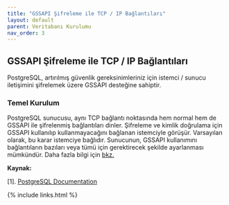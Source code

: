 ```yaml
---
title: "GSSAPI Şifreleme ile TCP / IP Bağlantıları"
layout: default
parent: Veritabanı Kurulumu
nav_order: 3
---
```


## GSSAPI Şifreleme ile TCP / IP Bağlantıları

PostgreSQL, artırılmış güvenlik gereksinimleriniz için istemci / sunucu iletişimini şifrelemek üzere GSSAPI desteğine sahiptir.

### Temel Kurulum

PostgreSQL sunucusu, aynı TCP bağlantı noktasında hem normal hem de GSSAPI ile şifrelenmiş bağlantıları dinler. Şifreleme ve kimlik doğrulama için GSSAPI kullanılıp kullanmayacağını bağlanan istemciyle görüşür. Varsayılan olarak, bu karar istemciye bağlıdır. Sunucunun, GSSAPI kullanımını bağlantıların bazıları veya tümü için gerektirecek şekilde ayarlanması mümkündür. Daha fazla bilgi için [bkz.](https://www.postgresql.org/docs/current/gssapi-auth.html)

**Kaynak:**

[1]. [PostgreSQL Documentation](https://www.postgresql.org/docs/current/gssapi-enc.html)

{% include links.html %}
